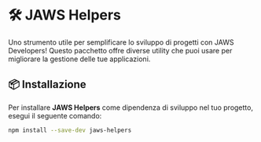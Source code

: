 # 🛠️ JAWS Helpers

Uno strumento utile per semplificare lo sviluppo di progetti con JAWS Developers! Questo pacchetto offre diverse utility che puoi usare per migliorare la gestione delle tue applicazioni.

## 📦 Installazione

Per installare **JAWS Helpers** come dipendenza di sviluppo nel tuo progetto, esegui il seguente comando:

```bash
npm install --save-dev jaws-helpers
